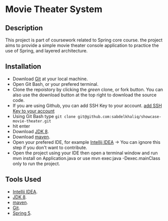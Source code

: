 # Movie Theater System

## Description

This project is part of coursework related to Spring core course. the project aims to provide a simple movie theater console application to practice the use of Spring, and layered architecture.

## Installation

- Download [Git](https://git-scm.com/downloads) at your local machine.
- Open Git Bash, or your prefered terminal.
- Clone the repoistory by clicking the _green_ clone, or fork button. You can also use the download button at the top right to download the source code.
- If you are using Github, you can add SSH Key to your account. [add SSH Key to your account](https://help.github.com/en/enterprise/2.15/user/articles/adding-a-new-ssh-key-to-your-github-account)
- Using Git Bash type ```git clone git@github.com:sabdelkhaliq/showcase-movie-theater.git```
- hit enter
- Download [JDK 8](https://www.oracle.com/java/technologies/javase-jdk8-downloads.html).
- Download [maven](https://maven.apache.org/download.cgi).
- Open your prefered IDE, for example [Intellij IDEA](https://www.jetbrains.com/idea/download) -> You can ignore this step if you don't want to contribute.
- Open the project using your IDE then open a terminal window and run mvn install on Application.java or use mvn exec:java -Dexec.mainClass only to run the project.

## Tools Used

- [Intellij IDEA](https://www.jetbrains.com/idea/download).
- [JDK 8](https://www.oracle.com/java/technologies/javase-jdk8-downloads.html).
- [maven](https://maven.apache.org/download.cgi).
- [Git](https://git-scm.com/downloads).
- [Spring 5](https://spring.io/projects/spring-framework).
